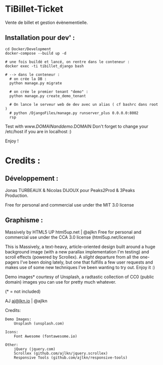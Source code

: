 # TiBillet-Ticket
Vente de billet et gestion évènementielle.

## Installation pour dev' :

```shell
cd Docker/Development
docker-compose --build up -d

# une fois buildé et lancé, on rentre dans le conteneur :
docker exec -ti tibillet_django bash

# --> dans le conteneur :
  # on crée la DB :
  python manage.py migrate
  
  # on crée le premier tenant "demo" :
  python manage.py create_demo_tenant
  
  # On lance le serveur web de dev avec un alias ( cf bashrc dans root )  
  # python /DjangoFiles/manage.py runserver_plus 0.0.0.0:8002
  rsp 
```

Test with www.$DOMAIN and demo.$DOMAIN
Don't forget to change your /etc/host if you are in localhost :)

Enjoy !

# Credits :

## Développement :

Jonas TURBEAUX & Nicolas DIJOUX
pour Peaks2Prod & 3Peaks Production.

Free for personal and commercial use under the MIT 3.0 license

## Graphisme : 

Massively by HTML5 UP
html5up.net | @ajlkn
Free for personal and commercial use under the CCA 3.0 license (html5up.net/license)


This is Massively, a text-heavy, article-oriented design built around a huge background
image (with a new parallax implementation I'm testing) and scroll effects (powered by
Scrollex). A *slight* departure from all the one-pagers I've been doing lately, but one
that fulfills a few user requests and makes use of some new techniques I've been wanting
to try out. Enjoy it :)

Demo images* courtesy of Unsplash, a radtastic collection of CC0 (public domain) images
you can use for pretty much whatever.

(* = not included)

AJ
aj@lkn.io | @ajlkn


Credits:

	Demo Images:
		Unsplash (unsplash.com)

	Icons:
		Font Awesome (fontawesome.io)

	Other:
		jQuery (jquery.com)
		Scrollex (github.com/ajlkn/jquery.scrollex)
		Responsive Tools (github.com/ajlkn/responsive-tools)